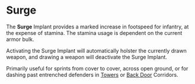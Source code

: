 # Surge

The **Surge** Implant provides a marked increase in footspeed for infantry, at
the expense of stamina. The stamina usage is dependent on the current armor
bulk.

Activating the Surge Implant will automatically holster the currently drawn
weapon, and drawing a weapon will deactivate the Surge Implant.

Primarily useful for sprints from cover to cover, across open ground, or for
dashing past entrenched defenders in [Towers](../locations/Towers.md) or
[Back Door](../locations/Back_Door.md) Corridors.

